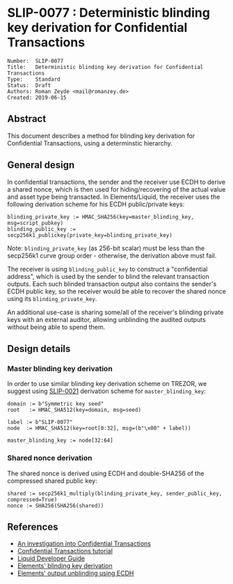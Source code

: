 # SLIP-0077 : Deterministic blinding key derivation for Confidential Transactions

```
Number:  SLIP-0077
Title:   Deterministic blinding key derivation for Confidential Transactions
Type:    Standard
Status:  Draft
Authors: Roman Zeyde <mail@romanzey.de>
Created: 2019-06-15
```

## Abstract

This document describes a method for blinding key derivation
for Confidential Transactions, using a determinstic hierarchy.

## General design

In confidential transactions, the sender and the receiver use ECDH to derive a shared nonce, which is then used for hiding/recovering of the actual value and asset type being transacted.
In Elements/Liquid, the receiver uses the following derivation scheme for his ECDH public/private keys:

```
blinding_private_key := HMAC_SHA256(key=master_blinding_key, msg=script_pubkey)
blinding_public_key := secp256k1_publickey(private_key=blinding_private_key)
```

Note: `blinding_private_key` (as 256-bit scalar) must be less than the secp256k1 curve group order - otherwise, the derivation above must fail.

The receiver is using `blinding_public_key` to construct a "confidential address", which is used by the sender to blind the relevant transaction outputs. Each such blinded transaction output also contains the sender's ECDH public key, so the receiver would be able to recover the shared nonce using its `blinding_private_key`.

An additional use-case is sharing some/all of the receiver's blinding private keys with an external auditor, allowing unblinding the audited outputs without being able to spend them.

## Design details

### Master blinding key derivation

In order to use similar blinding key derivation scheme on TREZOR, we suggest using [SLIP-0021](https://github.com/satoshilabs/slips/blob/master/slip-0021.md) derivation scheme for `master_blinding_key`:

```
domain := b"Symmetric key seed"
root   := HMAC_SHA512(key=domain, msg=seed)

label := b"SLIP-0077"
node  := HMAC_SHA512(key=root[0:32], msg=(b"\x00" + label))

master_blinding_key := node[32:64]
```

### Shared nonce derivation

The shared nonce is derived using ECDH and double-SHA256 of the compressed shared public key:

```
shared := secp256k1_multiply(blinding_private_key, sender_public_key, compressed=True)
nonce := SHA256(SHA256(shared))
```

## References

* [An investigation into Confidential Transactions](https://github.com/AdamISZ/ConfidentialTransactionsDoc/blob/master/essayonCT.pdf)
* [Confidential Transactions tutorial](https://elementsproject.org/elements-code-tutorial/confidential-transactions#blindingkey)
* [Liquid Developer Guide](https://docs.blockstream.com/liquid/developer-guide/developer-guide-index.html#confidential-transactions)
* [Elements' blinding key derivation](https://github.com/ElementsProject/elements/blob/a6beb256ed5195c2a1014a34fdf354d5797247a8/src/wallet/wallet.cpp#L5594)
* [Elements' output unblinding using ECDH](https://github.com/ElementsProject/elements/blob/66c015529e7846f8491bcafd986326bcafc1bfcb/src/blind.cpp#L53)
